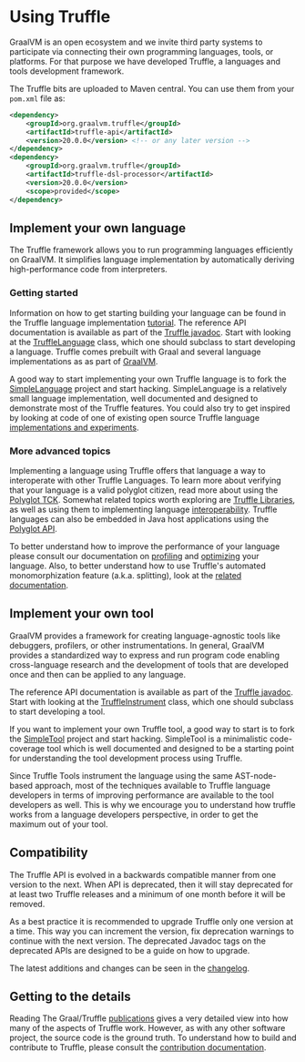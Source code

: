 # Using Truffle

GraalVM is an open ecosystem and we invite third party systems to participate via connecting their own programming languages, tools, or platforms. 
For that purpose we have developed Truffle, a languages and tools development framework.

The Truffle bits are uploaded to Maven central. You can use them from your
`pom.xml` file as:

```xml
<dependency>
    <groupId>org.graalvm.truffle</groupId>
    <artifactId>truffle-api</artifactId>
    <version>20.0.0</version> <!-- or any later version -->
</dependency>
<dependency>
    <groupId>org.graalvm.truffle</groupId>
    <artifactId>truffle-dsl-processor</artifactId>
    <version>20.0.0</version>
    <scope>provided</scope>
</dependency>
```

## Implement your own language

The Truffle framework allows you to run programming languages efficiently on GraalVM. 
It simplifies language implementation by automatically deriving high-performance code from interpreters.

### Getting started

Information on how to get starting building your language can be found in the Truffle language implementation [tutorial](./docs/LanguageTutorial.md).
The reference API documentation is available as part of the [Truffle javadoc](http://graalvm.org/truffle/javadoc/).
Start with looking at the [TruffleLanguage](http://www.graalvm.org/truffle/javadoc/com/oracle/truffle/api/TruffleLanguage.html) class, which one should subclass to start developing a language.
Truffle comes prebuilt with Graal and several language implementations as as part of [GraalVM](https://www.oracle.com/downloads/graalvm-downloads.html).

A good way to start implementing your own Truffle language is to fork the [SimpleLanguage](https://github.com/graalvm/simplelanguage) project and start hacking.
SimpleLanguage is a relatively small language implementation, well documented and designed to demonstrate most of the Truffle features.
You could also try to get inspired by looking at code of one of existing open source Truffle language [implementations and experiments](./Languages.md).

### More advanced topics

Implementing a language using Truffle offers that language a way to interoperate with other Truffle Languages. 
To learn more about verifying that your language is a valid polyglot citizen, read more about using the [Polyglot TCK](./TCK.md).
Somewhat related topics worth exploring are [Truffle Libraries](./TruffleLibraries.md), as well as using them to implementing language [interoperability](./InteropMigration.md).
Truffle languages can also be embedded in Java host applications using the [Polyglot API](https://www.graalvm.org/docs/reference-manual/embed/).

To better understand how to improve the performance of your language please consult our documentation on [profiling](./Profiling.md) and [optimizing](./Optimizing.md) your language.
Also, to better understand how to use Truffle's automated monomorphization feature (a.k.a. splitting), look at the [related documentation](./splitting/README.md).

## Implement your own tool

GraalVM provides a framework for creating language-agnostic tools like debuggers, profilers, or other instrumentations.
In general, GraalVM provides a standardized way to express and run program code enabling cross-language research and the development of tools that are developed once and then can be applied to any language.

The reference API documentation is available as part of the [Truffle javadoc](http://graalvm.org/truffle/javadoc/).
Start with looking at the [TruffleInstrument](https://www.graalvm.org/truffle/javadoc/com/oracle/truffle/api/instrumentation/TruffleInstrument.html) class, which one should subclass to start developing a tool.

If you want to implement your own Truffle tool, a good way to start is to fork the [SimpleTool](https://github.com/graalvm/simpletool) project and start hacking.
SimpleTool is a minimalistic code-coverage tool which is well documented and designed to be a starting point for understanding the tool development process using Truffle.

Since Truffle Tools instrument the language using the same AST-node-based approach, most of the techniques available to Truffle language developers in terms of improving performance are available to the tool developers as well.
This is why we encourage you to understand how truffle works from a language developers perspective, in order to get the maximum out of your tool.

## Compatibility

The Truffle API is evolved in a backwards compatible manner from one version to the next.
When API is deprecated, then it will stay deprecated for at least two Truffle releases and a minimum of one month before it will be removed.

As a best practice it is recommended to upgrade Truffle only one version at a time.
This way you can increment the version, fix deprecation warnings to continue with the next version.
The deprecated Javadoc tags on the deprecated APIs are designed to be a guide on how to upgrade.

The latest additions and changes can be seen in the [changelog](./CHANGELOG.md).

## Getting to the details

Reading The Graal/Truffle [publications](../../docs/Publications.md) gives a very detailed view into how many of the aspects of Truffle work.
However, as with any other software project, the source code is the ground truth.
To understand how to build and contribute to Truffle, please consult the [contribution documentation](../CONTRIBUTING.md).

